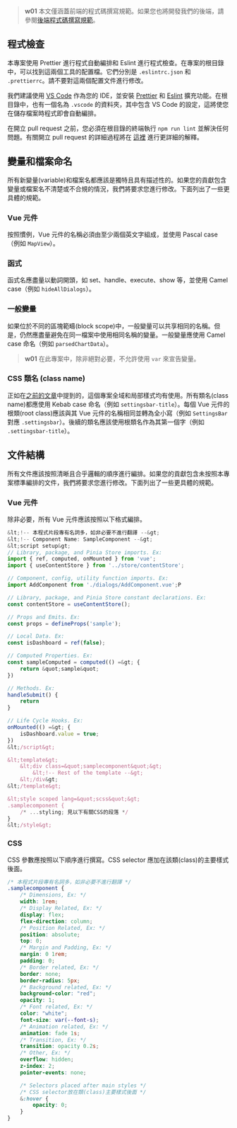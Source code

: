 > **w01**
> 本文僅涵蓋前端的程式碼撰寫規範。如果您也將開發我們的後端，請參閱[後端程式碼撰寫規範](/back-end/code-style)。

## 程式檢查

本專案使用 Prettier 進行程式自動編排和 Eslint 進行程式檢查。在專案的根目錄中，可以找到這兩個工具的配置檔。它們分別是 `.eslintrc.json` 和 `.prettierrc`。請不要對這兩個配置文件進行修改。

我們建議使用 [VS Code](https://code.visualstudio.com/) 作為您的 IDE，並安裝 [Prettier](https://marketplace.visualstudio.com/items?itemName=esbenp.prettier-vscode) 和 [Eslint](https://marketplace.visualstudio.com/items?itemName=dbaeumer.vscode-eslint) 擴充功能。在根目錄中，也有一個名為 `.vscode` 的資料夾，其中包含 VS Code 的設定，這將使您在儲存檔案時程式即會自動編排。

在開立 pull request 之前，您必須在根目錄的終端執行 `npm run lint` 並解決任何問題。有關開立 pull request 的詳細過程將在 [這裡](/front-end/open-a-pull-request) 進行更詳細的解釋。

## 變量和檔案命名

所有新變量(variable)和檔案名都應該是獨特且具有描述性的。如果您的貢獻包含變量或檔案名不清楚或不合規的情況，我們將要求您進行修改。下面列出了一些更具體的規範。

### Vue 元件

按照慣例，Vue 元件的名稱必須由至少兩個英文字組成，並使用 Pascal case（例如 `MapView`）。

### 函式

函式名應盡量以動詞開頭，如 set、handle、execute、show 等，並使用 Camel case（例如 `hideAllDialogs`）。

### 一般變量

如果位於不同的區塊範疇(block scope)中，一般變量可以共享相同的名稱。但是，仍然應盡量避免在同一檔案中使用相同名稱的變量。一般變量應使用 Camel case 命名（例如 `parsedChartData`）。

> **w01**
> 在此專案中，除非絕對必要，不允許使用 `var` 來宣告變量。

### CSS 類名 (class name)

正如在[之前的文章](/front-end/custom-styling)中提到的，這個專案全域和局部樣式均有使用。所有類名(class name)都應使用 Kebab case 命名（例如 `settingsbar-title`）。每個 Vue 元件的根類(root class)應該與其 Vue 元件的名稱相同並轉為全小寫（例如 `SettingsBar` 對應 `.settingsbar`）。後續的類名應該使用根類名作為其第一個字（例如 `.settingsbar-title`）。

## 文件結構

所有文件應該按照清晰且合乎邏輯的順序進行編排。如果您的貢獻包含未按照本專案標準編排的文件，我們將要求您進行修改。下面列出了一些更具體的規範。

### Vue 元件

除非必要，所有 Vue 元件應該按照以下格式編排。

```js
&lt;!-- 本程式片段專有名詞多，如非必要不進行翻譯 --&gt;
&lt;!-- Component Name: SampleComponent --&gt;
&lt;script setup&gt;
// Library, package, and Pinia Store imports. Ex:
import { ref, computed, onMounted } from 'vue';
import { useContentStore } from '../store/contentStore';

// Component, config, utility function imports. Ex:
import AddComponent from './dialogs/AddComponent.vue';P

// Library, package, and Pinia Store constant declarations. Ex:
const contentStore = useContentStore();

// Props and Emits. Ex:
const props = defineProps('sample');

// Local Data. Ex:
const isDashboard = ref(false);

// Computed Properties. Ex:
const sampleComputed = computed(() =&gt; {
	return &quot;sample&quot;
})

// Methods. Ex:
handleSubmit() {
	return
}

// Life Cycle Hooks. Ex:
onMounted(() =&gt; {
	isDashboard.value = true;
})
&lt;/script&gt;

&lt;template&gt;
	&lt;div class=&quot;samplecomponent&quot;&gt;
		&lt;!-- Rest of the template --&gt;
	&lt;/div&gt;
&lt;/template&gt;

&lt;style scoped lang=&quot;scss&quot;&gt;
.samplecomponent {
	/* ...styling; 見以下有關CSS的段落 */
}
&lt;/style&gt;
```

### CSS

CSS 參數應按照以下順序進行撰寫。CSS selector 應加在該類(class)的主要樣式後面。

```css
/* 本程式片段專有名詞多，如非必要不進行翻譯 */
.samplecomponent {
	/* Dimensions, Ex: */
	width: 1rem;
	/* Display Related, Ex: */
	display: flex;
	flex-direction: column;
	/* Position Related, Ex: */
	position: absolute;
	top: 0;
	/* Margin and Padding, Ex: */
	margin: 0 1rem;
	padding: 0;
	/* Border related, Ex: */
	border: none;
	border-radius: 5px;
	/* Background related, Ex: */
	background-color: "red";
	opacity: 1;
	/* Font related, Ex: */
	color: "white";
	font-size: var(--font-s);
	/* Animation related, Ex: */
	animation: fade 1s;
	/* Transition, Ex: */
	transition: opacity 0.2s;
	/* Other, Ex: */
	overflow: hidden;
	z-index: 2;
	pointer-events: none;

	/* Selectors placed after main styles */
	/* CSS selector放在類(class)主要樣式後面 */
	&:hover {
		opacity: 0;
	}
}
```
